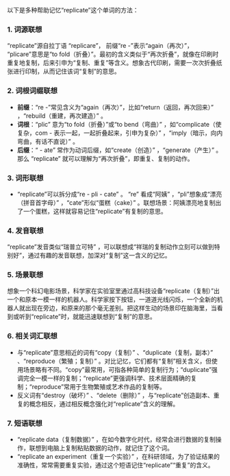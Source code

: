 以下是多种帮助记忆“replicate”这个单词的方法：

### 1. 词源联想
“replicate”源自拉丁语 “replicare”， 前缀“re -”表示“again（再次）”， “plicare”意思是“to fold（折叠）”。最初的含义类似于“再次折叠”，就像在印刷时重复地复制，后来引申为“复制、重复”等含义。想象古代印刷，需要一次次折叠纸张进行印制，从而记住该词“复制”的意思。

### 2. 词根词缀联想
 - **前缀**：“re -”常见含义为“again（再次）”，比如“return（返回，再次回来）” ，“rebuild（重建，再次建造）” 。
 - **词根**：“plic” 意为“to fold（折叠）”或“to bend（弯曲）” ，如“complicate（使复杂，com - 表示一起，一起折叠起来，引申为复杂）” ，“imply（暗示，向内弯曲，有话不直说）” 。
 - **后缀**：“ - ate” 常作为动词后缀，如“create（创造）” ，“generate（产生）” 。那么 “replicate” 就可以理解为“再次折叠”，即重复、复制的动作。

### 3. 词形联想
 - “replicate”可以拆分成“re - pli - cate” 。 “re” 看成“阿姨” ，“pli”想象成“漂亮（拼音首字母）” ，“cate”形似“蛋糕（cake）” 。联想场景：阿姨漂亮地复制出了一个蛋糕，这样就容易记住“replicate”有复制的意思。

### 4. 发音联想
“replicate”发音类似“瑞普立可特” ，可以联想成“祥瑞的复制动作立刻可以做到特别好”，通过有趣的发音联想，加深对“复制”这一含义的记忆。

### 5. 场景联想
想象一个科幻电影场景，科学家在实验室里通过高科技设备“replicate（复制）”出一个和原本一模一样的机器人。科学家按下按钮，一道道光线闪烁，一个全新的机器人就出现在旁边，和原来的那个毫无差别。把这样生动的场景印在脑海里，当看到或听到“replicate”时，就能迅速联想到“复制”的意思。

### 6. 相关词汇联想
 - 与“replicate”意思相近的词有“copy（复制）” 、“duplicate（复制，副本）” 、“reproduce（繁殖；复制）” 。对比记忆，它们都有“复制”相关含义，但使用场景略有不同。“copy”最常用，可指各种简单的复制行为；“duplicate”强调完全一模一样的复制；“replicate”更强调科学、技术层面精确的复制；“reproduce”常用于生物繁殖或艺术作品的复制等。
 - 反义词有“destroy（破坏）” 、“delete（删除）” ，与“replicate”创造副本、重复的概念相反，通过相反概念强化对“replicate”含义的理解。

### 7. 短语联想
 - “replicate data（复制数据）” ，在如今数字化时代，经常会进行数据的复制操作，联想到电脑上复制粘贴数据的动作，就记住了这个词。
 - “replicate an experiment（重复一个实验）” ，在科研领域，为了验证结果的准确性，常常需要重复实验，通过这个短语记住“replicate”“重复”的含义。 